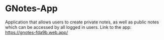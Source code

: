 # GNotes-App
Application that allows users to create private notes, as well as public notes which can be accessed by all logged in users.
Link to the app: https://gnotes-fda9b.web.app/
